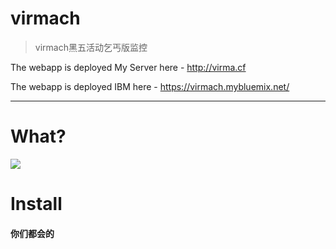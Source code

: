 # virmach

> virmach黑五活动乞丐版监控

The webapp is deployed My Server here - http://virma.cf

The webapp is deployed IBM here - https://virmach.mybluemix.net/


---

# What?
![](https://vkceyugu.cdn.bspapp.com/VKCEYUGU-6cc46a21-10af-4cd7-a52d-d8c57329708e/04834455-4789-4444-acf3-e1dabf39efd1.png)

# Install
####  你们都会的



